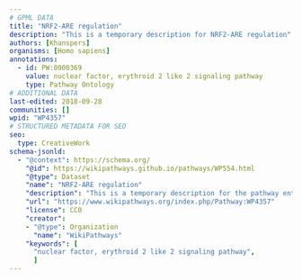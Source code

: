```yaml
---
# GPML DATA
title: "NRF2-ARE regulation"
description: "This is a temporary description for NRF2-ARE regulation"
authors: [Khanspers]
organisms: [Homo sapiens]
annotations:
  - id: PW:0000369
    value: nuclear factor, erythroid 2 like 2 signaling pathway
    type: Pathway Ontology
# ADDITIONAL DATA
last-edited: 2018-09-28
communities: []
wpid: "WP4357"
# STRUCTURED METADATA FOR SEO
seo:
  type: CreativeWork
schema-jsonld:
  - "@context": https://schema.org/
    "@id": https://wikipathways.github.io/pathways/WP554.html
    "@type": Dataset
    "name": "NRF2-ARE regulation"
    "description": "This is a temporary description for the pathway entitled: NRF2-ARE regulation"
    "url": "https://www.wikipathways.org/index.php/Pathway:WP4357"
    "license": CC0
    "creator":
    - "@type": Organization
      "name": "WikiPathways"
    "keywords": [
      "nuclear factor, erythroid 2 like 2 signaling pathway",
      ]
---
```

